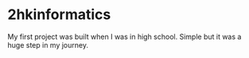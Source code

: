 # 2hkinformatics
My first project was built when I was in high school. Simple but it was a huge step in my journey.
